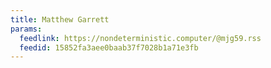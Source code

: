 ```yaml
---
title: Matthew Garrett
params:
  feedlink: https://nondeterministic.computer/@mjg59.rss
  feedid: 15852fa3aee0baab37f7028b1a71e3fb
---
```

